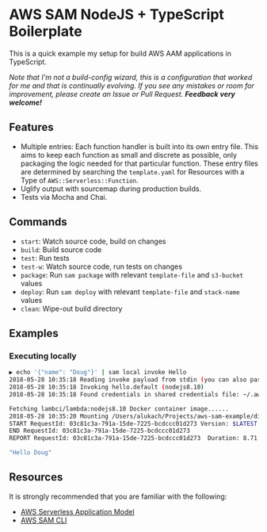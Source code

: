 # AWS SAM NodeJS + TypeScript Boilerplate

This is a quick example my setup for build AWS AAM applications in TypeScript.

_Note that I'm not a build-config wizard, this is a configuration that worked for me and that is continually evolving. If you see any mistakes or room for improvement, please create an Issue or Pull Request. **Feedback very welcome!**_

## Features

* Multiple entries: Each function handler is built into its own entry file. This aims to keep each function as small and discrete as possible, only packaging the logic needed for that particular function. These entry files are determined by searching the `template.yaml` for Resources with a Type of `AWS::Serverless::Function`.
* Uglify output with sourcemap during production builds.
* Tests via Mocha and Chai.

## Commands

* `start`: Watch source code, build on changes
* `build`: Build source code
* `test`: Run tests
* `test-w`: Watch source code, run tests on changes
* `package`: Run `sam package` with relevant `template-file` and `s3-bucket` values
* `deploy`: Run `sam deploy` with relevant `template-file` and `stack-name` values
* `clean`: Wipe-out build directory

## Examples

### Executing locally

```sh
▶ echo '{"name": "Doug"}' | sam local invoke Hello
2018-05-28 10:35:18 Reading invoke payload from stdin (you can also pass it from file with --event)
2018-05-28 10:35:18 Invoking hello.default (nodejs8.10)
2018-05-28 10:35:18 Found credentials in shared credentials file: ~/.aws/credentials

Fetching lambci/lambda:nodejs8.10 Docker container image......
2018-05-28 10:35:20 Mounting /Users/alukach/Projects/aws-sam-example/dist as /var/task:ro inside runtime container
START RequestId: 03c81c3a-791a-15de-7225-bcdccc01d273 Version: $LATEST
END RequestId: 03c81c3a-791a-15de-7225-bcdccc01d273
REPORT RequestId: 03c81c3a-791a-15de-7225-bcdccc01d273  Duration: 8.71 ms     Billed Duration: 100 ms  Memory Size: 128 MB     Max Memory Used: 32 MB

"Hello Doug"
```

## Resources

It is strongly recommended that you are familiar with the following:

* [AWS Serverless Application Model](https://github.com/awslabs/serverless-application-model)
* [AWS SAM CLI](https://github.com/awslabs/aws-sam-cli)
